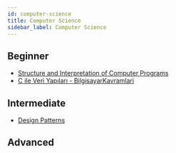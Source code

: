 ```yaml
---
id: computer-science
title: Computer Science
sidebar_label: Computer Science
---
```


## Beginner

- [Structure and Interpretation of Computer Programs](https://inst.eecs.berkeley.edu/~cs61a/fa20/)
- [C ile Veri Yapıları - BilgisayarKavramlari](https://www.youtube.com/playlist?list=PLh9ECzBB8tJN9bckI6FbWB03HkmogKrFT)

## Intermediate

- [Design Patterns](https://refactoring.guru/)

## Advanced
